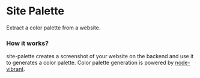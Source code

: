 # Site Palette

Extract a color palette from a website.

### How it works?

site-palette creates a screenshot of your website on the backend and use it to generates a color palette. Color palette generation is powered by [node-vibrant](https://github.com/akfish/node-vibrant).
